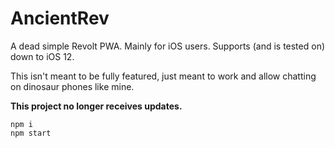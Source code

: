 # AncientRev

A dead simple Revolt PWA. Mainly for iOS users. Supports (and is tested on) down to iOS 12.

This isn't meant to be fully featured, just meant to work and allow chatting on dinosaur phones like mine.

**This project no longer receives updates.**

```
npm i
npm start
```
